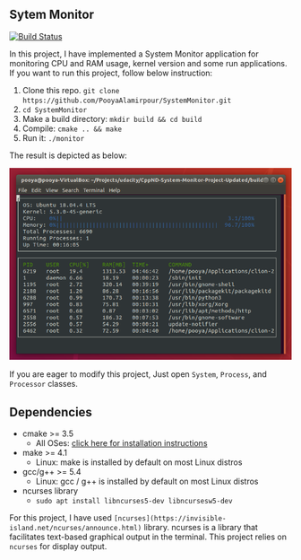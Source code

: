 ## Sytem Monitor

[![Build Status](https://travis-ci.org/joemccann/dillinger.svg?branch=master)](https://travis-ci.org/joemccann/dillinger)

In this project, I have implemented a System Monitor application for monitoring CPU and RAM usage, kernel version and some run applications. If you want to run this project, follow below instruction:

1. Clone this repo. ```git clone https://github.com/PooyaAlamirpour/SystemMonitor.git```
2. ```cd SystemMonitor```
3. Make a build directory: ```mkdir build && cd build```
4. Compile: ```cmake .. && make```
5. Run it: ```./monitor```

The result is depicted as below:

![Output](https://github.com/PooyaAlamirpour/SystemMonitor/blob/master/images/Output.png)

If you are eager to modify this project, Just open `System`, `Process`, and `Processor` classes.

## Dependencies
* cmake >= 3.5
  * All OSes: [click here for installation instructions](https://cmake.org/install/)
* make >= 4.1
  * Linux: make is installed by default on most Linux distros
* gcc/g++ >= 5.4
  * Linux: gcc / g++ is installed by default on most Linux distros
* ncurses library
    * ```sudo apt install libncurses5-dev libncursesw5-dev```

For this project, I have used `[ncurses](https://invisible-island.net/ncurses/announce.html)` library. ncurses is a library that facilitates text-based graphical output in the terminal. This project relies on `ncurses` for display output. 
